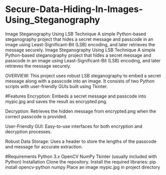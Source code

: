 # Secure-Data-Hiding-In-Images-Using_Steganography
Image Steganography Using LSB Technique A simple Python-based steganography project that hides a secret message and passcode in an image using Least-Significant-Bit (LSB) encoding, and later retrieves the message securely.
Image Steganography Using LSB Technique
A simple Python-based steganography project that hides a secret message and passcode in an image using Least-Significant-Bit (LSB) encoding, and later retrieves the message securely.

OVERVIEW:
This project uses robust LSB steganography to embed a secret message along with a passcode into an image. It consists of two Python scripts with user-friendly GUIs built using Tkinter.

#Features
Encryption:
Embeds a secret message and passcode into mypic.jpg and saves the result as encrypted.png.

Decryption:
Retrieves the hidden message from encrypted.png when the correct passcode is provided.

User-Friendly GUI:
Easy-to-use interfaces for both encryption and decryption processes.

Robust Data Storage:
Uses a header to store the lengths of the passcode and message for accurate extraction.

#Requirements
Python 3.x
OpenCV
NumPy
Tkinter (usually included with Python)
Installation
Clone the repository.
Install the required libraries:
pip install opencv-python numpy
Place an image mypic.jpg in project directory
